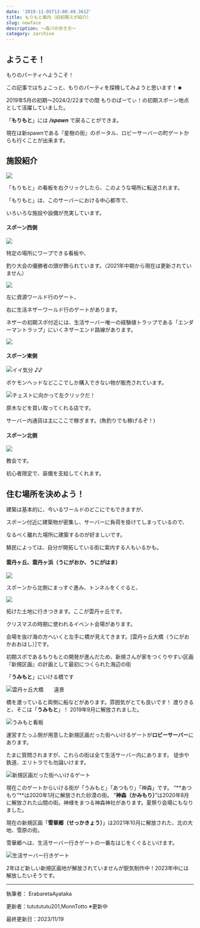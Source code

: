 ```yaml
---
date: '2019-11-05T13:00:49.361Z'
title: もりもと案内（旧初期スポ紹介）
slug: newface
description: ～森パの歩き方～
category: zarchive
---
```

## ようこそ！

もりのパーティへようこそ！

この記事ではちょこっと、もりのパーティを探検してみようと思います！☻

2019年5月の初期～2024/2/22までの間
もりのぱーてぃ！の初期スポーン地点として活躍していました。

「**もりもと**」には ***/spawn*** で戻ることができま。

現在は新spawnである『星樹の街』のポータル、ロビーサーバーの町ゲートからも行くことが出来ます。

## 施設紹介

![](/img/2019-08-20_01.09.01.png)

「もりもと」の看板を右クリックしたら、このような場所に転送されます。

「もりもと」は、このサーバーにおける中心都市で、

いろいろな施設や設備が充実しています。

#### スポーン西側

![](/img/2019-08-20_01.07.23.png)

特定の場所にワープできる看板や、

釣り大会の優勝者の頭が飾られています。（2021年中期から現在は更新されていません）

![](/img/2019-08-20_01.07.40.png)

左に資源ワールド行のゲート、

右に生活ネザーワールド行のゲートがあります。

ネザーの初期スポ付近には、生活サーバー唯一の経験値トラップである「エンダーマントラップ」にいくネザーエンド路線があります。

![](/img/2019-08-20_01.07.40.png)

#### スポーン東側

![](/img/2019-08-20_01.08.17.png "イイ気分 ♪♪")

ポケモンヘッドなどここでしか購入できない物が販売されています。

![](/img/2019-08-20_01.08.26.png "チェストに向かって左クリックだ！")

原木などを買い取ってくれる店です。

サーバー内通貨は主にここで稼ぎます。(魚釣りでも稼げるぞ！)

#### スポーン北側

![](/img/2019-08-20_01.11.52.png)

教会です。

初心者限定で、装備を支給してくれます。

## 住む場所を決めよう！

建築は基本的に、今いるワールドのどこにでもできますが、

スポーン付近に建築物が密集し、サーバーに負荷を掛けてしまっているので、

なるべく離れた場所に建築するのが好ましいです。

鯖民によっては、自分が開拓している街に案内する人もいるかも。

#### 雲丹ヶ丘、雲丹ヶ浜（うにがおか、うにがはま）

![](/img/2019-08-20_01.12.16.png)

スポーンから北側にまっすぐ進み、トンネルをくぐると、

![](/img/2019-08-20_01.13.16.png)

拓けた土地に行きつきます。ここが雲丹ヶ丘です。

クリスマスの時期に使われるイベント会場があります。

会場を抜け海の方へいくと左手に橋が見えてきます。\[雲丹ヶ丘大橋（うにがおかおおはし）]です。

初期スポであるもりもとの開発が進んだため、新規さんが家をつくりやすい区画『新規区画』の計画として最初につくられた海辺の街

「**うみもと**」にいける橋です

![雲丹ヶ丘大橋　　遠景](/img/2023-11-19_23.33.53.png "雲丹ヶ丘大橋")

橋を渡っていると両側に船などがあります。雰囲気がとても良いです！
渡りきると、そこは「**うみもと**」！
2019年9月に解放されました。

![うみもと看板](/img/2023-11-19_23.39.04.png "うみもと看板")

運営すたっふ側が用意した新規区画だった街へいけるゲートが**ロビーサーバー**にあります。

たまに質問されますが、これらの街は全て生活サーバー内にあります。
徒歩や鉄道、エリトラでも勿論いけます。

![新規区画だった街へいけるゲート](/img/2023-11-19_23.46.17.png "新規区画だった街へいけるゲート")

現在このゲートからいける街が「うみもと」「あつもり」「神森」です。
“**あつもり”**は2020年1月に解放された砂漠の街。
“**神森（かみもり）**”は2020年8月に解放された山間の街。神様をまつる神森神社があります。夏祭り会場にもなりました。

現在の新規区画「**雪華郷（せっかきょう）**」は2021年10月に解放された、北の大地、雪原の街。

雪華郷へは、生活サーバー行きゲートの一番左はじをくぐるといけます。

![生活サーバー行きゲート](/img/2023-11-19_23.57.56.png "生活サーバー行きゲート")

2年ほど新しい新規区画地が解放されていませんが鋭気制作中！2023年中には解放したいそうです。

- - -

執筆者： ErabaretaAyataka

更新者：tututututu201,MonnTotto ※更新中 

最終更新日：2023/11/19

